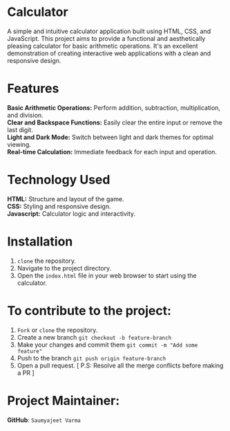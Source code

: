 # Calculator
A simple and intuitive calculator application built using HTML, CSS, and JavaScript. This project aims to provide a functional and aesthetically pleasing calculator for basic arithmetic operations. It's an excellent demonstration of creating interactive web applications with a clean and responsive design.
<br>

# Features
**Basic Arithmetic Operations:** Perform addition, subtraction, multiplication, and division.<br>
**Clear and Backspace Functions:** Easily clear the entire input or remove the last digit.<br>
**Light and Dark Mode:** Switch between light and dark themes for optimal viewing.<br>
**Real-time Calculation:** Immediate feedback for each input and operation.<br>

# Technology Used
**HTML:** Structure and layout of the game.<br>
**CSS:** Styling and responsive design.<br>
**Javascript:** Calculator logic and interactivity.<br>

# Installation
1. `clone` the repository.
2. Navigate to the project directory.
3. Open the `index.html` file in your web browser to start using the calculator.

# To contribute to the project:
1. `Fork` or `clone` the repository.
2. Create a new branch `git checkout -b feature-branch`
3. Make your changes and commit them `git commit -m "Add some feature"`
4. Push to the branch `git push origin feature-branch`
5. Open a pull request. [ P.S: Resolve all the merge conflicts before making a PR ]

# Project Maintainer:
**GitHub**: <a href="https://github.com/Saumyajeet-Varma" style="text-decoration: none">`Saumyajeet Varma`</a>
